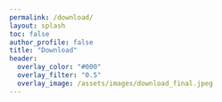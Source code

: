 ```yaml
---
permalink: /download/
layout: splash
toc: false
author_profile: false
title: "Download"
header:
  overlay_color: "#000"
  overlay_filter: "0.5"
  overlay_image: /assets/images/download_final.jpeg
---
```



